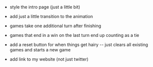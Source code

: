 




- style the intro page (just a little bit)

- add just a little transition to the animation

- games take one additional turn after finishing
- games that end in a win on the last turn end up counting as a tie



- add a reset button for when things get hairy
-- just clears all existing games and starts a new game




- add link to my website (not just twitter)